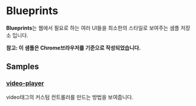 # Blueprints

**Blueprints**는 웹에서 필요로 하는 여러 UI들을 최소한의 스타일로 보여주는 샘플 저장소 입니다.  

**참고: 이 샘플은 Chrome브라우저를 기준으로 작성되었습니다.**

## Samples

### [video-player](https://github.com/akustar/Blueprints/tree/master/video-player)
video태그의 커스텀 컨트롤러를 만드는 방법을 보여줍니다.